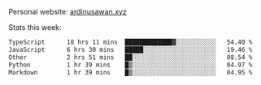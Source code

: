 Personal website: [ardinusawan.xyz](https://ardinusawan.xyz)

Stats this week:
<!--START_SECTION:waka-->

```txt
TypeScript      18 hrs 11 mins  █████████████▓░░░░░░░░░░░   54.40 %
JavaScript      6 hrs 30 mins   █████░░░░░░░░░░░░░░░░░░░░   19.46 %
Other           2 hrs 51 mins   ██░░░░░░░░░░░░░░░░░░░░░░░   08.54 %
Python          1 hr 39 mins    █▒░░░░░░░░░░░░░░░░░░░░░░░   04.97 %
Markdown        1 hr 39 mins    █▒░░░░░░░░░░░░░░░░░░░░░░░   04.95 %
```

<!--END_SECTION:waka-->
